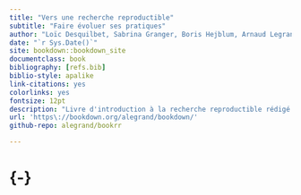 ```yaml
--- 
title: "Vers une recherche reproductible"
subtitle: "Faire évoluer ses pratiques"
author: "Loïc Desquilbet, Sabrina Granger, Boris Hejblum, Arnaud Legrand, Pascal Pernot, Nicolas Rougier <br> Facilitatrice : Elisa de Castro Guerra"
date: "`r Sys.Date()`"
site: bookdown::bookdown_site
documentclass: book
bibliography: [refs.bib]
biblio-style: apalike
link-citations: yes
colorlinks: yes
fontsize: 12pt
description: "Livre d'introduction à la recherche reproductible rédigé lors d'un booksprint."
url: 'https\://bookdown.org/alegrand/bookdown/'
github-repo: alegrand/bookrr

---
```


# {-}
